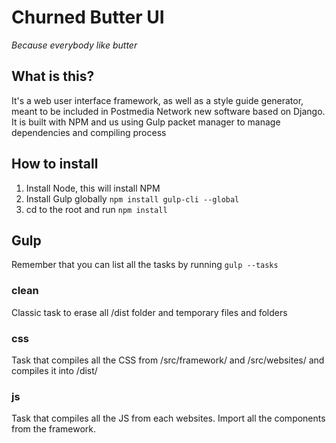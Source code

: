 # Churned Butter UI
_Because everybody like butter_


## What is this?

It's a web user interface framework, as well as a style guide generator, meant to be included in Postmedia Network new software based on Django.
It is built with NPM and us using Gulp packet manager to manage dependencies and compiling process

## How to install

1. Install Node, this will install NPM
2. Install Gulp globally `npm install gulp-cli --global`
3. cd to the root and run `npm install`

## Gulp
Remember that you can list all the tasks by running `gulp --tasks`

### clean
Classic task to erase all /dist folder and temporary files and folders
### css
Task that compiles all the CSS from /src/framework/ and /src/websites/ and compiles it into /dist/
### js
Task that compiles all the JS from each websites. Import all the components from the framework.
